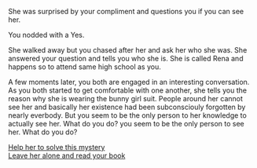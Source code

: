 She was surprised by your compliment and questions you if you can see her.    
    
You nodded with a Yes.
   
She walked away but you chased after her and ask her who she was. She answered your question and tells you who she is. She is called Rena and happens so to attend same high school as you.   
  
A few moments later, you both are engaged in an interesting conversation. As you both started to get comfortable with one another, she tells you the reason why she is wearing the bunny girl suit. People around her cannot see her and basically her existence had been subconsciouly forgotten by nearly everbody. But you seem to be the only person to her knowledge to actually see her. What do you do?
 you seem to be the only person to see her. What do you do?

[Help her to solve this mystery](solve-mystery.md)  
[Leave her alone and read your book](../start/open-book.md)